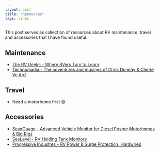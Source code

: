 ```yaml
---
layout: post  
title: "Resources"  
tags: links  
...
```


This post serves as collection of resources about RV maintenance, travel
and accessories that I have found useful.

Maintenance
-----------

-   [The RV Geeks - Where RVers Turn to
    Learn](http://www.thervgeeks.com/)
-   [Technomadia - The adventures and musings of Chris Dunphy & Cherie
    Ve Ard](http://www.technomadia.com/)

Travel
------

-   Need a motorhome first :smile:

Accessories
-----------

-   [ScanGuage - Advanced Vehicle Monitor for Diesel Pusher Motorhomes &
    Big Rigs](https://www.scangauge.com/products/scangauge-d/)
-   [SeeLevel - RV Holding Tank
    Monitors](https://www.garnetinstruments.com/rv-shop/)
-   [Progressive Industres - RV Power & Surge Protection,
    Hardwired](http://www.progressiveindustries.net/rv-power--surge-hardwired-c1p4w)

